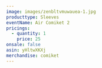 ```yaml
---
image: images/zenbltvmuwauea-1.jpg
producttype: Sleeves
eventName: Air Comiket 2
pricings:
  - quantity: 1
    price: 25
onsale: false
asin: yHltwXKXj
merchandise: comiket
---
```

